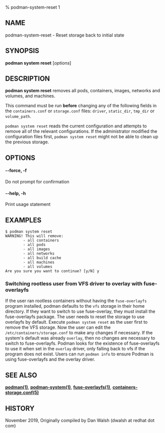% podman-system-reset 1

## NAME

podman\-system\-reset - Reset storage back to initial state

## SYNOPSIS

**podman system reset** [*options*]

## DESCRIPTION

**podman system reset** removes all pods, containers, images, networks and volumes, and machines.

This command must be run **before** changing any of the following fields in the
`containers.conf` or `storage.conf` files: `driver`, `static_dir`, `tmp_dir`
or `volume_path`.

`podman system reset` reads the current configuration and attempts to remove all
of the relevant configurations. If the administrator modified the configuration files first,
`podman system reset` might not be able to clean up the previous storage.

## OPTIONS

#### **--force**, **-f**

Do not prompt for confirmation

#### **--help**, **-h**

Print usage statement

## EXAMPLES

```
$ podman system reset
WARNING! This will remove:
        - all containers
        - all pods
        - all images
        - all networks
        - all build cache
        - all machines
        - all volumes
Are you sure you want to continue? [y/N] y
```

### Switching rootless user from VFS driver to overlay with fuse-overlayfs

If the user ran rootless containers without having the `fuse-overlayfs` program
installed, podman defaults to the `vfs` storage in their home directory. If they
want to switch to use fuse-overlay, they must install the fuse-overlayfs
package. The user needs to reset the storage to use overlayfs by default.
Execute `podman system reset` as the user first to remove the VFS storage. Now
the user can edit the `/etc/containers/storage.conf` to make any changes if
necessary. If the system's default was already `overlay`, then no changes are
necessary to switch to fuse-overlayfs. Podman looks for the existence of
fuse-overlayfs to use it when set in the `overlay` driver, only falling back to vfs
if the program does not exist. Users can run `podman info` to ensure Podman is
using fuse-overlayfs and the overlay driver.

## SEE ALSO

**[podman(1)](podman.md)**, **[podman-system(1)](podman-system/podman-system.md)**, **[fuse-overlayfs(1)](https://github.com/containers/fuse-overlayfs/blob/main/fuse-overlayfs.md)**, **[containers-storage.conf(5)](https://github.com/containers/storage/blob/main/docs/containers-storage.conf.5.md)**

## HISTORY

November 2019, Originally compiled by Dan Walsh (dwalsh at redhat dot com)
